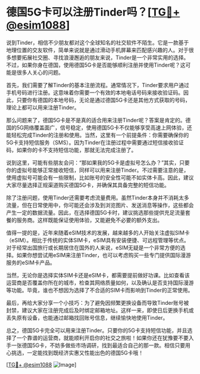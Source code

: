 # 德国5G卡可以注册Tinder吗？[[TG💪+ @esim1088](https://t.me/s/esim1088)]

说到Tinder，相信不少朋友都对这个全球知名的社交软件不陌生。它是一款基于地理位置的交友软件，简单来说就是通过滑动手机屏幕来匹配感兴趣的人。对于很多想要拓展社交圈、寻找浪漫邂逅的朋友来说，Tinder是一个非常实用的选择。不过，如果你身在德国，使用德国5G卡是否能够顺利注册并使用Tinder呢？这可能是很多人关心的问题。

首先，我们需要了解Tinder的基本注册流程。通常情况下，Tinder要求用户通过手机号码进行注册。这意味着你需要一个有效的本地电话号码来接收验证码。因此，只要你有德国的本地号码，无论是通过德国5G卡还是其他方式获取的号码，理论上都可以用来注册Tinder。

那么问题来了，德国5G卡是不是真的适合用来注册Tinder呢？答案是肯定的。德国的5G网络覆盖面广，信号稳定，使用德国5G卡不仅能够享受高速上网体验，还能轻松完成Tinder的注册和使用。当然，这里有一个前提条件：你需要确保你的5G卡支持短信服务（SMS）。因为Tinder在注册过程中需要通过短信接收验证码，如果你的卡不支持短信功能，那就无法完成注册了。

说到这里，可能有些朋友会问：“那如果我的5G卡是虚拟号怎么办？”其实，只要你的虚拟号能够正常接收短信，同样可以用来注册Tinder。不过需要注意的是，使用虚拟号可能会有一些限制，比如账号的安全性可能不如实体卡高。因此，建议大家尽量选择正规渠道购买德国5G卡，并确保其具备完整的短信功能。

除了注册问题，使用Tinder还需要考虑流量费用。虽然Tinder本身并不消耗太多流量，但在日常使用中，你可能还会涉及到浏览图片、发送消息等操作，这些都会产生一定的数据流量。因此，在选择德国5G卡时，建议挑选那些提供充足流量套餐的服务商。这样既能保证使用体验，又能避免不必要的额外支出。

值得一提的是，近年来随着eSIM技术的发展，越来越多的人开始关注虚拟SIM卡（eSIM）。相比于传统的实体SIM卡，eSIM具有安装便捷、可远程管理等优点。对于经常出国旅行或长期居住在国外的人来说，eSIM无疑是一个非常方便的选择。如果你想尝试用eSIM来注册Tinder，也可以考虑购买一些专门提供国际漫游服务的eSIM卡产品。

当然，无论你是选择实体SIM卡还是eSIM卡，都需要提前做好功课。比如查看该运营商是否覆盖你所在的城市，检查其网络质量如何，以及确认是否支持国际漫游等功能。毕竟，谁也不想因为选择了不合适的SIM卡而影响到Tinder的正常使用。

最后，再给大家分享一个小技巧：为了避免因频繁更换设备而导致Tinder账号被封禁，建议大家在注册完成后及时绑定邮箱地址。这样一来，即使日后更换手机或丢失原有设备，也能通过邮箱找回账号信息，继续愉快地使用Tinder。

总之，德国5G卡完全可以用来注册Tinder。只要你的5G卡支持短信功能，并且选择了一个靠谱的运营商，就能顺利开启你的社交之旅啦！如果你还在犹豫要不要入手一张德国5G卡，不妨多做些市场调研，找到最适合自己的那一款。相信只要用心挑选，一定能找到既经济实惠又性能出色的德国5G卡哦！

[[TG💪+ @esim1088](https://t.me/s/esim1088) ![Image](https://i.postimg.cc/4NQfJmqS/Snipaste-2025-05-13-00-14-12.png)]